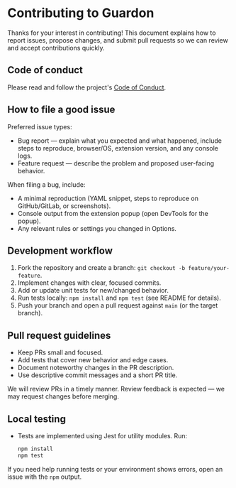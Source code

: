 # Contributing to Guardon

Thanks for your interest in contributing! This document explains how to report issues, propose changes, and submit pull requests so we can review and accept contributions quickly.

## Code of conduct
Please read and follow the project's [Code of Conduct](./CODE_OF_CONDUCT.md).

## How to file a good issue

Preferred issue types:

- Bug report — explain what you expected and what happened, include steps to reproduce, browser/OS, extension version, and any console logs.
- Feature request — describe the problem and proposed user-facing behavior.

When filing a bug, include:

- A minimal reproduction (YAML snippet, steps to reproduce on GitHub/GitLab, or screenshots).
- Console output from the extension popup (open DevTools for the popup).
- Any relevant rules or settings you changed in Options.

## Development workflow

1. Fork the repository and create a branch: `git checkout -b feature/your-feature`.
2. Implement changes with clear, focused commits.
3. Add or update unit tests for new/changed behavior.
4. Run tests locally: `npm install` and `npm test` (see README for details).
5. Push your branch and open a pull request against `main` (or the target branch).

## Pull request guidelines

- Keep PRs small and focused.
- Add tests that cover new behavior and edge cases.
- Document noteworthy changes in the PR description.
- Use descriptive commit messages and a short PR title.

We will review PRs in a timely manner. Review feedback is expected — we may request changes before merging.

## Local testing

- Tests are implemented using Jest for utility modules. Run:

  ```powershell
  npm install
  npm test
  ```

If you need help running tests or your environment shows errors, open an issue with the `npm` output.
